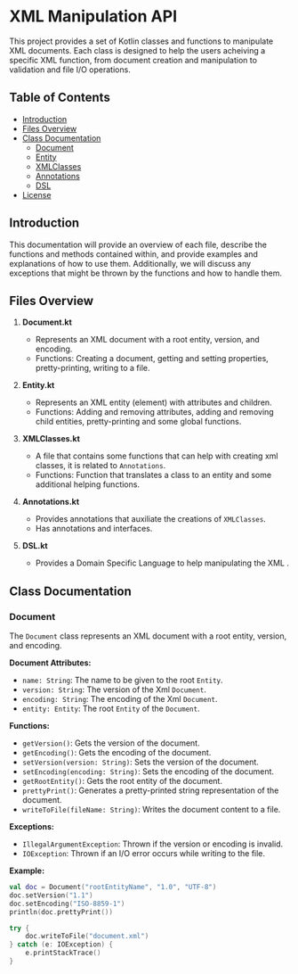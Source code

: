 # XML Manipulation API

This project provides a set of Kotlin classes and functions to manipulate XML documents. Each class is designed to help the users acheiving a specific XML function, from document creation and manipulation to validation and file I/O operations.

## Table of Contents

- [Introduction](#introduction)
- [Files Overview](#files-overview)
- [Class Documentation](#class-documentation)
  - [Document](#document)
  - [Entity](#entity)
  - [XMLClasses](#xmlclasses)
  - [Annotations](#annotations)
  - [DSL](#dsl)
- [License](#license)

## Introduction

This documentation will provide an overview of each file, describe the functions and methods contained within, and provide examples and explanations of how to use them. Additionally, we will discuss any exceptions that might be thrown by the functions and how to handle them.

## Files Overview

1. **Document.kt**
   - Represents an XML document with a root entity, version, and encoding.
   - Functions: Creating a document, getting and setting properties, pretty-printing, writing to a file.
   
2. **Entity.kt**
   - Represents an XML entity (element) with attributes and children.
   - Functions: Adding and removing attributes, adding and removing child entities, pretty-printing and some global functions.
   
3. **XMLClasses.kt**
   - A file that contains some functions that can help with creating xml classes, it is related to `Annotations`.
   - Functions: Function that translates a class to an entity and some additional helping functions.
   
4. **Annotations.kt**
   - Provides annotations that auxiliate the creations of `XMLClasses`.
   - Has annotations and interfaces.
   
5. **DSL.kt**
   - Provides a Domain Specific Language to help manipulating the XML .
   
## Class Documentation

### Document

The `Document` class represents an XML document with a root entity, version, and encoding.

**Document Attributes:**
- `name: String`: The name to be given to the root `Entity`.
- `version: String`: The version of the Xml `Document`.
- `encoding: String`: The encoding of the Xml `Document`.
- `entity: Entity`: The root `Entity` of the `Document`.

**Functions:**
- `getVersion()`: Gets the version of the document.
- `getEncoding()`: Gets the encoding of the document.
- `setVersion(version: String)`: Sets the version of the document.
- `setEncoding(encoding: String)`: Sets the encoding of the document.
- `getRootEntity()`: Gets the root entity of the document.
- `prettyPrint()`: Generates a pretty-printed string representation of the document.
- `writeToFile(fileName: String)`: Writes the document content to a file.

**Exceptions:**
- `IllegalArgumentException`: Thrown if the version or encoding is invalid.
- `IOException`: Thrown if an I/O error occurs while writing to the file.

**Example:**
```kotlin
val doc = Document("rootEntityName", "1.0", "UTF-8")
doc.setVersion("1.1")
doc.setEncoding("ISO-8859-1")
println(doc.prettyPrint())

try {
    doc.writeToFile("document.xml")
} catch (e: IOException) {
    e.printStackTrace()
}
